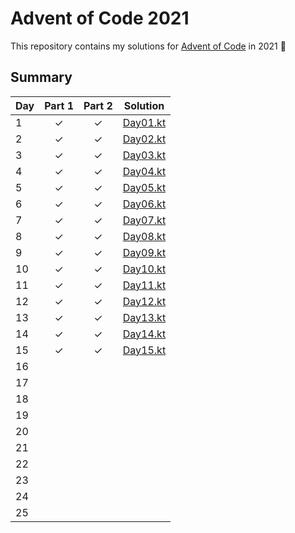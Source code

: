 # Advent of Code 2021

This repository contains my solutions for [Advent of Code](https://adventofcode.com/2021) in 2021 🎄

## Summary

| Day | Part 1   | Part 2   | Solution                                   |
| --- | :------: | :------: | ------------------------------------------ |
| 1   | ✓        | ✓        | [Day01.kt](src/main/kotlin/day01/Day01.kt) |
| 2   | ✓        | ✓        | [Day02.kt](src/main/kotlin/day02/Day02.kt) |
| 3   | ✓        | ✓        | [Day03.kt](src/main/kotlin/day03/Day03.kt) |
| 4   | ✓        | ✓        | [Day04.kt](src/main/kotlin/day04/Day04.kt) |
| 5   | ✓        | ✓        | [Day05.kt](src/main/kotlin/day05/Day05.kt) |
| 6   | ✓        | ✓        | [Day06.kt](src/main/kotlin/day06/Day06.kt) |
| 7   | ✓        | ✓        | [Day07.kt](src/main/kotlin/day07/Day07.kt) |
| 8   | ✓        | ✓        | [Day08.kt](src/main/kotlin/day08/Day08.kt) |
| 9   | ✓        | ✓        | [Day09.kt](src/main/kotlin/day09/Day09.kt) |
| 10  | ✓        | ✓        | [Day10.kt](src/main/kotlin/day10/Day10.kt) |
| 11  | ✓        | ✓        | [Day11.kt](src/main/kotlin/day11/Day11.kt) |
| 12  | ✓        | ✓        | [Day12.kt](src/main/kotlin/day12/Day12.kt) |
| 13  | ✓        | ✓        | [Day13.kt](src/main/kotlin/day13/Day13.kt) |
| 14  | ✓        | ✓        | [Day14.kt](src/main/kotlin/day14/Day14.kt) |
| 15  | ✓        | ✓        | [Day15.kt](src/main/kotlin/day15/Day15.kt) |
| 16  |          |          |                                            |
| 17  |          |          |                                            |
| 18  |          |          |                                            |
| 19  |          |          |                                            |
| 20  |          |          |                                            |
| 21  |          |          |                                            |
| 22  |          |          |                                            |
| 23  |          |          |                                            |
| 24  |          |          |                                            |
| 25  |          |          |                                            |
